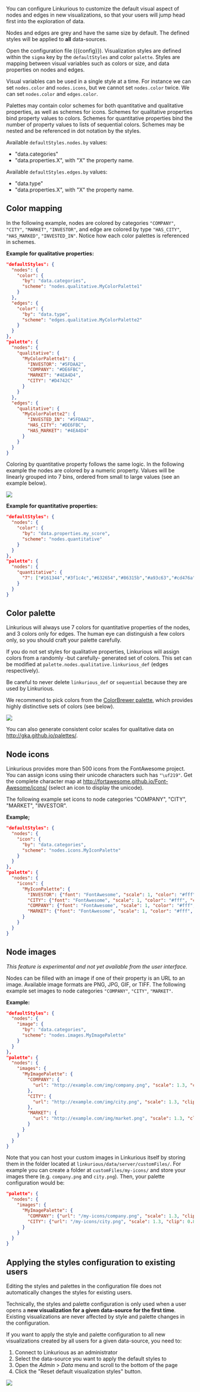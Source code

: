 
You can configure Linkurious to customize the default visual aspect of 
nodes and edges in new visualizations, so that your users will jump head 
first into the exploration of data. 

Nodes and edges are grey and have the same size by default. 
The defined styles will be applied to **all** data-sources.

Open the configuration file ({{config}}).
Visualization styles are defined within the `sigma` key by the `defaultStyles` and color `palette`.
Styles are mapping between visual variables such as colors or size, 
and data properties on nodes and edges. 

Visual variables can be used in a single style at a time. 
For instance we can set `nodes.color` and `nodes.icons`, but we cannot set `nodes.color` twice.
We can set `nodes.color` and `edges.color`.

Palettes may contain color schemes for both quantitative and qualitative properties, 
as well as schemes for icons. 
Schemes for qualitative properties bind property values to colors. 
Schemes for quantitative properties bind the number of property values to lists of sequential colors. 
Schemes may be nested and be referenced in dot notation by the styles.

Available `defaultStyles.nodes.by` values:

- "data.categories"
- "data.properties.X", with "X" the property name.

Available `defaultStyles.edges.by` values:

- "data.type"
- "data.properties.X", with "X" the property name.

## Color mapping

In the following example, nodes are colored by categories 
`"COMPANY"`, `"CITY"`, `"MARKET"`, `"INVESTOR"`, and edge are colored by type 
`"HAS_CITY"`, `"HAS_MARKED"`, `"INVESTED_IN"`.
Notice how each color palettes is referenced in schemes.

**Example for qualitative properties:**
```json
"defaultStyles": {
  "nodes": {
    "color": {
      "by": "data.categories",
      "scheme": "nodes.qualitative.MyColorPalette1"
    }
  },
  "edges": {
    "color": {
      "by": "data.type",
      "scheme": "edges.qualitative.MyColorPalette2"
    }
  }
},
"palette": {
  "nodes": {
    "qualitative": {
      "MyColorPalette1": {
        "INVESTOR": "#5FDAA2",
        "COMPANY": "#DE6FBC",
        "MARKET": "#4EA4D4",
        "CITY": "#D4742C"
      }
    }
  },
  "edges": {
    "qualitative": {
      "MyColorPalette2": {
        "INVESTED_IN": "#5FDAA2",
        "HAS_CITY": "#DE6FBC",
        "HAS_MARKET": "#4EA4D4"
      }
    }
  }
}
```

Coloring by quantitative property follows the same logic. 
In the following example the nodes are colored by a numeric property. 
Values will be linearly grouped into 7 bins, ordered from small to large values (see an example below).

![](color-scale.png)

**Example for quantitative properties:**
```json
"defaultStyles": {
  "nodes": {
    "color": {
      "by": "data.properties.my_score",
      "scheme": "nodes.quantitative"
    }
  }
},
"palette": {
  "nodes": {
    "quantitative": {
      "7": ["#161344","#3f1c4c","#632654","#86315b","#a93c63","#cd476a","#f35371"]
    }
  }
}
```

## Color palette

Linkurious will always use 7 colors for quantitative properties of the nodes, and 3 colors only for edges.
The human eye can distinguish a few colors only, so you should craft your palette carefully.

If you do not set styles for qualitative properties,
Linkurious will assign colors from a randomly -but carefully- generated set of colors.
This set can be modified at `palette.nodes.qualitative.linkurious_def` (edges respectively).

Be careful to never delete `linkurious_def` or `sequential` because they are used by Linkurious.

We recommend to pick colors from the [ColorBrewer palette](https://github.com/Linkurious/linkurious.js/blob/develop/plugins/sigma.plugins.colorbrewer/sigma.plugins.colorbrewer.js),
which provides highly distinctive sets of colors (see below).

![](color-brewer.png)

You can also generate consistent color scales for qualitative data on http://gka.github.io/palettes/.

## Node icons

Linkurious provides more than 500 icons from the FontAwesome project.
You can assign icons using their unicode characters such has `"\uf219"`.
Get the complete character map at http://fortawesome.github.io/Font-Awesome/icons/
(select an icon to display the unicode).

The following example set icons to node categories "COMPANY", "CITY", "MARKET", "INVESTOR".

**Example;**
```json
"defaultStyles": {
  "nodes": {
    "icon": {
      "by": "data.categories",
      "scheme": "nodes.icons.MyIconPalette"
    }
  }
},
"palette": {
  "nodes": {
    "icons": {
      "MyIconPalette": {
        "INVESTOR": {"font": "FontAwesome", "scale": 1, "color": "#fff", "content": "\uf19c"},
        "CITY": {"font": "FontAwesome", "scale": 1, "color": "#fff", "content": "\uf015"},
        "COMPANY": {"font": "FontAwesome", "scale": 1, "color": "#fff", "content": "\uf135"},
        "MARKET": {"font": "FontAwesome", "scale": 1, "color": "#fff", "content": "\uf219"}
      }
    }
  }
}
```

## Node images

*This feature is experimental and not yet available from the user interface.*

Nodes can be filled with an image if one of their property is an URL to an image.
Available image formats are PNG, JPG, GIF, or TIFF.
The following example set images to node categories `"COMPANY"`, `"CITY"`, `"MARKET"`.

**Example:**
```json
"defaultStyles": {
  "nodes": {
    "image": {
      "by": "data.categories",
      "scheme": "nodes.images.MyImagePalette"
    }
  }
},
"palette": {
  "nodes": {
    "images": {
      "MyImagePalette": {
        "COMPANY": {
          "url": "http://example.com/img/company.png", "scale": 1.3, "clip": 0.85
        },
        "CITY": {
          "url": "http://example.com/img/city.png", "scale": 1.3, "clip": 0.85
        },
        "MARKET": {
          "url": "http://example.com/img/market.png", "scale": 1.3, "clip": 0.85
        }
      }
    }
  }
}
```

Note that you can host your custom images in Linkurious itself by storing them in the folder
located at `linkurious/data/server/customFiles/`. 
For example you can create a folder at `customFiles/my-icons/` and store your images
there (e.g. `company.png` and `city.png`). Then, your palette configuration would be:

```json
"palette": {
  "nodes": {
    "images": {
      "MyImagePalette": {
        "COMPANY": {"url": "/my-icons/company.png", "scale": 1.3, "clip": 0.85},
        "CITY": {"url": "/my-icons/city.png", "scale": 1.3, "clip": 0.85}
      }
    }
  }
}
```


## Applying the styles configuration to existing users

Editing the styles and palettes in the configuration file does not automatically changes
the styles for existing users.

Technically, the styles and palette configuration is only used when a user opens a
**new visualization for a given data-source for the first time**.
Existing visualizations are never affected by style and palette changes in the configuration.

If you want to apply the style and palette configuration to all
new visualizations created by all users for a given data-source, you need to:

1. Connect to Linkurious as an administrator
2. Select the data-source you want to apply the default styles to
3. Open the *Admin* > *Data* menu and scroll to the bottom of the page
4. Click the "Reset default visualization styles" button.

![](reset-styles.png)
